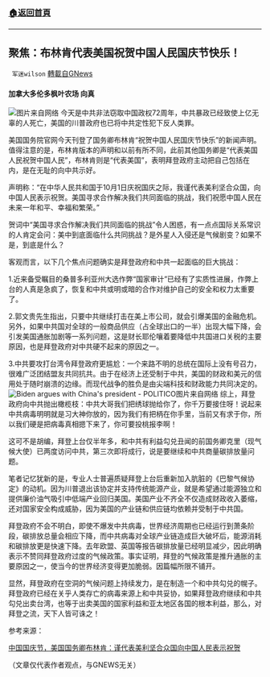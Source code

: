 ###  [:house:返回首頁](https://github.com/ourhimalayas/txt)
---


## 聚焦：布林肯代表美国祝贺中国人民国庆节快乐！
` 军迷wilson` [轉載自GNews](https://gnews.org/zh-hans/1566189/)

#### 加拿大多伦多枫叶农场 向真
![](https://assets.gnews.org/wp-content/uploads/2021/10/D1B66446-796F-414B-9E1B-232873A6EBE6.jpeg)图片来自网络
今天是中共非法窃取中国政权72周年，中共暴政已经致使上亿无辜的人死亡，美国的川普政府也已将中共定性犯下反人类罪。

美国国务院官网今天刊登了国务卿布林肯“祝贺中国人民国庆节快乐”的新闻声明。值得注意的是，布林肯版本的声明和以前有所不同，此前其他国务卿是“代表美国人民祝贺中国人民”，布林肯则是“代表美国”，表明拜登政府主动把自己包括在内，是在无耻的向中共示好。

声明称：“在中华人民共和国于10月1日庆祝国庆之际，我谨代表美利坚合众国，向中国人民表示祝贺。美国寻求合作解决我们共同面临的挑战，我们祝愿中国人民在未来一年和平、幸福和繁荣。”

贺词中“美国寻求合作解决我们共同面临的挑战”令人困惑，有一点点国际关系常识的人肯定会问：美中到底面临什么共同挑战？是外星人入侵还是气候剧变？如果不是，到底是什么？

客观而言，以下几个焦点问题确实是拜登政府和中共一起面临的巨大挑战：

1.近来备受瞩目的桑普多利亚州大选作弊“国家审计”已经有了实质性进展，作弊上台的人真是急疯了，恢复和中共或明或暗的合作对维护自己的安全和权力太重要了。

2.郭文贵先生指出，只要中共继续打击在美上市公司，就会引爆美国的金融危机。另外，如果中共国对全球的一般商品供应（占全球出口的一半）出现大幅下降，会引发美国通胀加剧等一系列问题，这是财长耶伦嚷着要降低中共国进口关税的主要原因，也是拜登政府对中共硬不起来的原因之一。

3.中共要攻打台湾令拜登政府更尴尬：一个来路不明的总统在国际上没有号召力，很难广泛团结盟友共同抗共。由于在经济上还受制于中共，美国的财政和美元的信用处于随时崩溃的边缘。而现代战争的胜负是由尖端科技和财政能力共同决定的。
![Biden argues with China's president - POLITICO](https://static.politico.com/dims4/default/30a719e/2147483647/resize/1160x%3E/quality/90/?url=http%3A%2F%2Fs3-origin-images.politico.com%2F2013%2F12%2F04%2F131204_joe_biden_xi_jinping_ap_605.jpg)图片来自网络
综上，拜登政府向中共抛出橄榄枝：中共大哥我们把绣球抛给你了，你千万要接住呀！说起来中共病毒明明就是习大神你放的，因为我们有把柄在你手里，当前又有求于你，所以我们硬是把病毒真相摁下来了，你可要投桃报李啊！

这可不是胡编，拜登上台仅半年多，和中共有利益勾兑丑闻的前国务卿克里（现气候大使）已两度访问中共，第三次即将成行，说是要继续和中共商量碳排放量问题。

笔者记忆犹新的是，专业人士普遍质疑拜登上台后重新加入肮脏的《巴黎气候协定》的动机。因为川普退出该协定并支持传统能源产业，就是希望通过能源独立和提供廉价油气吸引中低端产业回归美国。美国产业不齐全不仅造成财政收入萎缩，还对国家安全构成威胁，因为美国的产业链和供应链均依赖并受制于中共国。

拜登政府不会不明白，即使不爆发中共病毒，世界经济周期也已经运行到萧条阶段，碳排放总量会相应下降，而中共病毒对全球产业链造成巨大破坏后，能源消耗和碳排放更是快速下降。去年欧盟、英国等报告碳排放量已经明显减少，因此明确表示不赞同拜登政府过度的气候政策。事实证明，拜登的气候政策是推升通胀的主要原因之一，使当今的世界经济变得更加脆弱。因篇幅所限不铺开。

显然，拜登政府在空洞的气候问题上持续发力，是在制造一个和中共勾兑的幌子。拜登政府已经在关乎人类存亡的病毒来源上和中共妥协，如果拜登政府继续和中共勾兑出卖台湾，也等于出卖美国的国家利益和亚太地区各国的根本利益，那么，对拜登之流，天下人皆可诛之！

参考来源：

[中国国庆节，美国国务卿布林肯：谨代表美利坚合众国向中国人民表示祝贺](https://world.huanqiu.com/article/44zOLMEk7hO)

（文章仅代表作者观点，与GNEWS无关）
